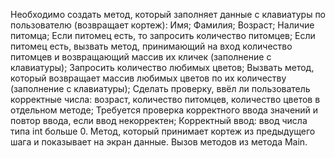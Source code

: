 Необходимо создать метод, который заполняет данные с клавиатуры по пользователю (возвращает кортеж):
Имя;
Фамилия;
Возраст;
Наличие питомца;
Если питомец есть, то запросить количество питомцев;
Если питомец есть, вызвать метод, принимающий на вход количество питомцев и возвращающий массив их кличек (заполнение с клавиатуры);
Запросить количество любимых цветов;
Вызвать метод, который возвращает массив любимых цветов по их количеству (заполнение с клавиатуры);
Сделать проверку, ввёл ли пользователь корректные числа: возраст, количество питомцев, количество цветов в отдельном методе;
Требуется проверка корректного ввода значений и повтор ввода, если ввод некорректен;
Корректный ввод: ввод числа типа int больше 0.
Метод, который принимает кортеж из предыдущего шага и показывает на экран данные.
Вызов методов из метода Main.
